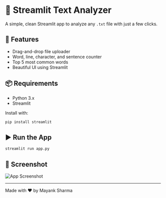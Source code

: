 # 📄 Streamlit Text Analyzer

A simple, clean Streamlit app to analyze any `.txt` file with just a few clicks.

## 🚀 Features
- Drag-and-drop file uploader
- Word, line, character, and sentence counter
- Top 5 most common words
- Beautiful UI using Streamlit

## 📦 Requirements
- Python 3.x
- Streamlit

Install with:
```bash
pip install streamlit
```

## ▶️ Run the App
```bash
streamlit run app.py
```

## 📸 Screenshot

![App Screenshot](https://i.imgur.com/1ZQZ1Zg.png)

---

Made with ❤️ by Mayank Sharma
